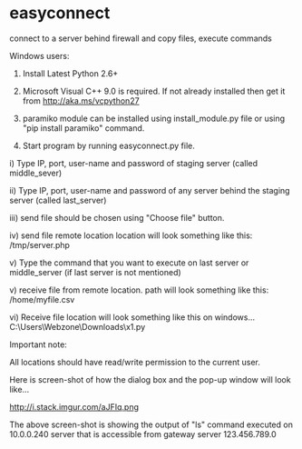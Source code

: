 # easyconnect
connect to a server behind firewall and copy files, execute commands

Windows users:

1) Install Latest Python 2.6+

2) Microsoft Visual C++ 9.0 is required. If not already installed then get it from http://aka.ms/vcpython27

3) paramiko module can be installed using install_module.py file or using "pip install paramiko" command.

4) Start program by running easyconnect.py file.

i) Type IP, port, user-name and password of staging server (called middle_sever)

ii) Type IP, port, user-name and password of any server behind the staging server (called last_server)

iii) send file should be chosen using "Choose file" button.

iv) send file remote location location will look something like this:
/tmp/server.php

v) Type the command that you want to execute on last server or middle_server (if last server is not mentioned)

v) receive file from remote location. path will look something like this:
/home/myfile.csv

vi) Receive file location will look something like this on windows...
C:\Users\Webzone\Downloads\x1.py

Important note:

All locations should have read/write permission to the current user.

Here is screen-shot of how the dialog box and the pop-up window will look like...

http://i.stack.imgur.com/aJFIq.png

The above screen-shot is showing the output of "ls" command executed on 10.0.0.240 server that is accessible from gateway server 123.456.789.0 
